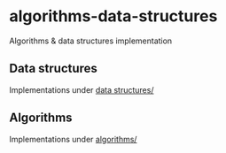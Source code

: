 # algorithms-data-structures
Algorithms &amp; data structures implementation
## Data structures
Implementations under [data structures/](https://github.com/dgharsallah/algorithms-data-structures/tree/master/data%20structures)
## Algorithms 
Implementations under [algorithms/](https://github.com/dgharsallah/algorithms-data-structures/tree/master/algorithms)
